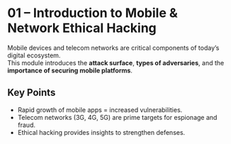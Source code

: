 # 01 – Introduction to Mobile & Network Ethical Hacking

Mobile devices and telecom networks are critical components of today’s digital ecosystem.  
This module introduces the **attack surface**, **types of adversaries**, and the **importance of securing mobile platforms**.

## Key Points
- Rapid growth of mobile apps = increased vulnerabilities.  
- Telecom networks (3G, 4G, 5G) are prime targets for espionage and fraud.  
- Ethical hacking provides insights to strengthen defenses.  
